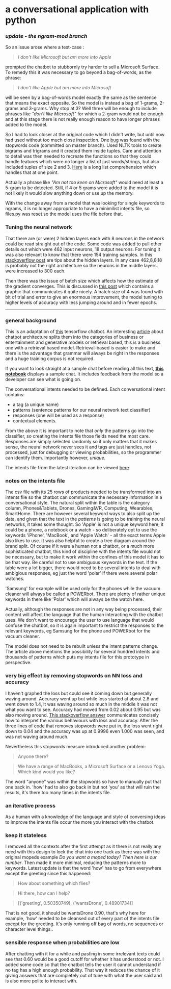 # a conversational application with python

### *update -  the ngram-mod branch*

So an issue arose where a test-case :
> *I don't like Microsoft but am more into Apple*

prompted the chatbot to stubbornly try harder to sell a Microsoft Surface. To remedy this it was necessary to go beyond a bag-of-words, as the phrase: 

> *I don't like Apple but am more into Microsoft*

will be seen by a bag-of-words model exactly the same as the sentence that means the exact opposite. So the model is instead a bag of 1-grams, 2-grams and 3-grams. Why stop at 3? Well three will be enough to include phrases like *"don't like Microsoft"* for which a 2-gram would not be enough and at this stage there is not really enough reason to have longer phrases added to the model. 

So I had to look closer at the original code which I didn't write, but until now had used without too much close inspection. One [bug](https://github.com/aktivkohle/python-talks/commit/d94fff20074105742ef29bc0f59f9ec6f1a29a03) was found with the stopwords code (committed on master branch). Used NLTK tools to create bigrams and trigrams and it created them inside tuples. Care and attention to detail was then needed to recreate the functions so that they could handle features which were no longer a list of just words/strings, but also included tuples of size 2 and 3. [Here](https://github.com/aktivkohle/python-talks/blob/ngrams-mod/train_model.py#L90) is a long list comprehension which handles that at one point.

Actually a phrase like *"Am not too keen on Microsoft"* would need at least a 5-gram to be detected. Still, if 4 or 5 grams were added to the model it is not likely it would slow anything down or use up the memory. 

With the change away from a model that was looking for single keywords to ngrams, it is no longer appropriate to have a minimilist intents file, so files.py was reset so the model uses the file before that. 

### Tuning the neural network

That there are (or were) 2 hidden layers each with 8 neurons in the network could be read straight out of the code. Some code was added to pull other details out which were 462 input neurons, 18 output neurons. For tuning it was also relevant to know that there were 154 training samples. In this [stackoverflow post](https://stackoverflow.com/questions/3345079/estimating-the-number-of-neurons-and-number-of-layers-of-an-artificial-neural-ne) are tips about the hidden layers. In any case  462,8,8,18 is probably not the right architecture so the neurons in the middle layers were increased to 300 each. 

Then there was the issue of batch size which affects how the estimate of the gradient converges. This is discussed in [this post](https://stats.stackexchange.com/questions/153531/what-is-batch-size-in-neural-network/) which contains a graphic that communicates it quite nicely. A batch size of 4 was found with bit of trial and error to give an enormous improvement, the model tuning to higher levels of accuracy with less jumping around and in fewer epochs.



______________________

### general background


This is an adaptation of [this](https://chatbotsmagazine.com/contextual-chat-bots-with-tensorflow-4391749d0077) tensorflow chatbot. An interesting [article](http://pavel.surmenok.com/2016/09/11/chatbot-architecture/) about chatbot architecture splits them into the categories of business or entertainment and generative models or retrieval based, this is a business one with a retrieval based model. Retrieval-based is easier to make and there is the advantage that grammar will always be right in the responses and a huge training corpus is not required. 

If you want to look straight at a sample chat before reading all this text, **[this notebook](https://github.com/aktivkohle/python-talks/blob/master/display_sample_chat.ipynb)** displays a sample chat. It includes feedback from the model so a developer can see what is going on.

The conversational intents needed to be defined. Each conversational intent contains:

* a tag (a unique name)
* patterns (sentence patterns for our neural network text classifier)
* responses (one will be used as a response)
* contextual elements.

From the above it is important to note that *only* the patterns go into the classifier, so creating the intents file those fields need the most care. Responses are simply selected randomly so it only matters that it makes sense, the neural network never sees it and tags are just handles, not processed, just for debugging or viewing probabilities, so the programmer can identify them. Importantly however, *unique*.

The intents file from the latest iteration can be viewed [here](https://github.com/aktivkohle/python-talks/blob/master/intents3_NO_CONTEXTS_MINIMALIST.json).

### notes on the intents file

The csv file with its 25 rows of products needed to be transformed into an intents file so the chatbot can communicate the necessary information in a conversational style. The natural split within the table is the category column, Phones&Tablets, Drones, Gaming&VR, Computing, Wearables, SmartHome. There are however several keyword ways to also split up the data, and given that the text in the *patterns* is going to be training the neural networks, it takes some thought. So 'Apple' is not a unique keyword here, it could be a phone, a notebook or a watch - so deliberately opt to use the keywords 'iPhone', 'MacBook', and 'Apple Watch' - all the exact terms Apple also likes to use. It was also helpful to create a tree diagram around the brand split. Of course if it were a human not a chatbot, or a much more sophisticated chatbot, this kind of discipline with the intents file would not be necessary, but to make it work within the confines of this model it has to be that way. Be careful not to use ambiguous keywords in the text. If the table were a lot bigger, there would need to be several intents to deal with ambigious responses, eg just the word 'polar' if there were several polar watches.

'Samsung' for example will be used only for the phones while the vacuum cleaner will always be called a POWERbot. There are plenty of rather unique keywords in there like 'Polar' which will always be the watch here. 

Actually, although the responses are not in any way being processed, their content will affect the language that the human interacting with the chatbot uses. We don't want to encourage the user to use language that would confuse the chatbot, so it is again important to restrict the responses to the relevant keywords, eg Samsung for the phone and POWERbot for the vacuum cleaner.

The model does not need to be rebuilt unless the intent patterns change. The article above mentions the possibility for several hundred intents and thousands of patterns which puts my intents file for this prototype in perspective.

### very big effect by removing stopwords on NN loss and accuracy

I haven't graphed the loss but could see it coming down but generally waving around. Accuracy went up but while loss started at about 2.8 and went down to 1.4, it was waving around so much in the middle it was not what you want to see. Accuracy had moved from 0.02 about 0.95 but was also moving around. [This stackoverflow answer](https://stackoverflow.com/questions/40910857/how-to-interpret-increase-in-both-loss-and-accuracy) communicates concisely how to interpret the various behaviours with loss and accuracy. After the three lines of code that removes stopwords were put in, the loss went right down to 0.04 and the accuracy was up at 0.9996 even 1.000 was seen, and was not waving around much. 

Nevertheless this stopwords measure introduced another problem: 

> Anyone there?

> We have a range of MacBooks, a Microsoft Surface or a Lenovo Yoga. Which kind would you like? 

The word "anyone" was within the stopwords so have to manually put that one back in. 'how' had to also go back in but not 'you' as that will ruin the results, it's there too many times in the intents file. 

### an iterative process
As a human with a knowledge of the language and style of conversing ideas to improve the intents file occur the more you interact with the chatbot. 

### keep it stateless
I removed all the contexts after the first attempt as it there is not really any need with this design to lock the chat into one track as there was with the original mopeds example *Do you want a moped today? Then here is our number*. Then made it more minimal, reducing the patterns more to keywords. Latest update is that the word 'how' has to go from everywhere except the greeting since this happened:

> How about something which flies?

> Hi there, how can I help?

> [('greeting', 0.50350749), ('wantsDrone', 0.48901734)] 

That is not good, it should be wantsDrone 0.90, that's why here for example, 'how' needed to be cleansed out of every part of the intents file except for the greeting. It's only running off bag of words, no sequences or character level things.. 

### sensible response when probabilities are low
After chatting with it for a while and pasting in some irrelevant texts could see that 0.60 would be a good cutoff for whether it has understood or not. I added some code so that the chatbot tells the user it cannot understand if no tag has a high enough probability. That way it reduces the chance of it giving answers that are completely out of tune with what the user said and is also more polite to interact with. 
